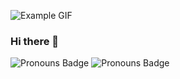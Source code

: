 ![Example GIF](Media/background.gif)


### Hi there 👋
<!--
https://img.shields.io/badge/Pronouns%20-%20He%2FHis?style=flat-square&label=Pronouns&labelColor=rgb(130%2C130%2C130)&color=rgb(60%2C150%2C255)
-->
![Pronouns Badge](https://img.shields.io/badge/Pronouns-He/His-3C96FF?style=flat)
![Pronouns Badge](https://img.shields.io/badge/Pronouns-He/His-D8BFD8?style=flat)

<!--
**Kostasco/Kostasco** is a ✨ _special_ ✨ repository because its `README.md` (this file) appears on your GitHub profile.

Here are some ideas to get you started:

- 🔭 I’m currently working on ...
- 🌱 I’m currently learning ...
- 👯 I’m looking to collaborate on ...
- 🤔 I’m looking for help with ...
- 💬 Ask me about ...
- 📫 How to reach me: ...
- 😄 Pronouns: ...
- ⚡ Fun fact: ...
-->
